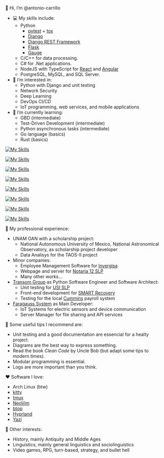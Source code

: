 👋 Hi, I’m @antonio-carrillo
- 💻 My skills include:
  - Python
    - [pytest](https://docs.pytest.org) + [tox](https://tox.wiki)
    - [Django](https://github.com/django/django)
    - [Django REST Framework](https://github.com/encode/django-rest-framework)
    - [Flask](https://github.com/pallets/flask)
    - [Gauge](https://github.com/getgauge/gauge-python)
  - C/C++ for data processing.
  - C# for .Net applications.
  - NodeJS with TypeScript for [React](https://github.com/facebook/react) and [Angular](https://github.com/angular/angular)
  - PostgreSQL, MySQL, and SQL Server.
- 🌟 I’m interested in:
  - Python with Django and unit testing
  - Network Security
  - Deep Learning
  - DevOps CI/CD
  - IoT programming, web services, and mobile applications
- 🌱 I’m currently learning:
  - GBD (intermediate)
  - Test-Driven Development (intermediate)
  - Python asynchronous tasks (intermediate)
  - Go language (basics)
  - Rust (basics)

[![My Skills](https://skillicons.dev/icons?i=arch,debian,mint,ubuntu,bash)](https://skillicons.dev)

[![My Skills](https://skillicons.dev/icons?i=arduino,raspberrypi)](https://skillicons.dev)

[![My Skills](https://skillicons.dev/icons?i=c,cpp,cs,dotnet,cmake,qt)](https://skillicons.dev)

[![My Skills](https://skillicons.dev/icons?i=py,django)](https://skillicons.dev)

[![My Skills](https://skillicons.dev/icons?i=ts,nodejs,react,webpack)](https://skillicons.dev)

[![My Skills](https://skillicons.dev/icons?i=dart,flutter)](https://skillicons.dev)

[![My Skills](https://skillicons.dev/icons?i=nginx,docker,php,postgres)](https://skillicons.dev)

[![My Skills](https://skillicons.dev/icons?i=md,neovim,notion,obisidian)](https://skillicons.dev)

💼 My professional experience:
- UNAM OAN with a scholarship project:
  - National Autonomous University of Mexico, National Astronomical Observatory, as scholarship project developer
  - Data Analisys for the TAOS-II project
- Minor companies:
  - Employee Management Software for [Invergisa](https://www.invergisasp.com)
  - Webpage and server for [Notaría 12 SLP](https://www.notaria12slp.com.mx)
  - Many other works…
- [Transom Group](https://transom-group.com) as Python Software Engineer and Software Architect:
  - Unit testing for [USI SLP](https://slp.gob.mx/USI/Paginas/Inicio.aspx)
  - Front-end development for [SMART Recovery](https://smartrecovery.org)
  - Testing for the local [Cummins](https://www.cummins.com) payroll system
- [Faragauss System](https://faragauss.mx) as Main Developer:
  - IoT Systems for electric sensors and device communication
  - Server Manager for file sharing and API services

💬 Some useful tips I recommend are:
- Unit testing and a good documentation are essencial for a healty project.
- Diagrams are the best way to express something.
- Read the book _Clean Code_ by Uncle Bob (but adapt some tips to modern times).
- Modular programming is essential.
- Logs are more important than you think.

❤️ Software I love:
- Arch Linux (btw)
- [kitty](https://github.com/kovidgoyal/kitty)
- [tmux](https://github.com/tmux/tmux/wiki)
- [NeoVim](https://neovim.io)
- [btop](https://github.com/aristocratos/btop)
- [Hyprland](https://github.com/hyprwm/Hyprland)
- [Yazi](https://github.com/sxyazi/yazi)

🌮 Other interests:
- History, mainly Antiquity and Middle Ages
- Linguistics, mainly general linguistics and sociolinguistics
- Video games, RPG, turn-based, strategy, and bullet hell
